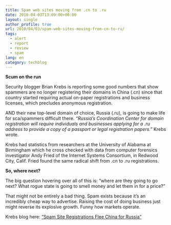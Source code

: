 ```yaml
---
title: Spam web sites moving from .cn to .ru
date: 2010-04-03T13:09:00+00:00
layout: single
author_profile: true
url: 2010/04/03/spam-web-sites-moving-from-cn-to-ru/
tags:
  - alert
  - report
  - review
  - spam
lang: en
category: techblog
---
```

**Scum on the run**

Security blogger Brian Krebs is reporting some good numbers that show spammers are no longer registering their domains in China (.cn) since that country started requiring actual on-paper registrations and business licenses, which precludes anonymous registration.

AND their new top-level domain of choice, Russia (.ru), is going to make life for sca/spammers difficult there. _“Russia’s Coordination Center for domain registration will require individuals and businesses applying for a .ru address to provide a copy of a passport or legal registration papers.”_ Krebs wrote.

Krebs had statistics from researchers at the University of Alabama at Birmingham which he cross checked with data from computer forensics investigator Andy Fried of the Internet Systems Consortium, in Redwood City, Calif. Fried found the same radical shift from .cn to .ru registrations.

**So, where next?**

The big question hovering over all of this is: “where are they going to go next? What rogue state is going to smell money and let them in for a price?”

That might not be entirely a bad thing. Spam exists because it’s an incredibly cheap way to advertise. Raising the cost of doing business just might reverse its explosive growth. Funny how markets operate.

Krebs blog here: [“Spam Site Registrations Flee China for Russia”](http://www.krebsonsecurity.com/2010/03/spam-site-registrations-flee-china-for-russia/#more-2167)

